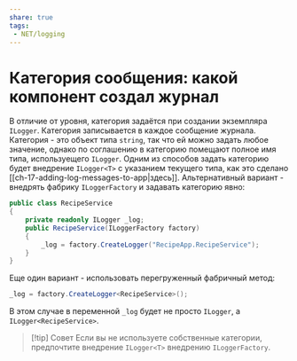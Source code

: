 ```yaml
---
share: true
tags:
 - NET/logging
---
```

# Категория сообщения: какой компонент создал журнал
В отличие от уровня, категория задаётся при создании экземпляра `ILogger`. Категория записывается в каждое сообщение журнала.
Категория - это объект типа `string`, так что ей можно задать любое значение, однако по соглашению в категорию помещают полное имя типа, используещего `ILogger`.
Одним из способов задать категорию будет внедрение `ILogger<T>` с указанием текущего типа, как это сделано [[ch-17-adding-log-messages-to-app|здесь]].
Альтернативный вариант - внедрять фабрику `ILoggerFactory` и задавать категорию явно:
```csharp
public class RecipeService
{
	private readonly ILogger _log;
	public RecipeService(ILoggerFactory factory)
	{
		_log = factory.CreateLogger("RecipeApp.RecipeService");
	}
}
```
Еще один вариант - использовать перегруженный фабричный метод:
```csharp
_log = factory.CreateLogger<RecipeService>();
```
В этом случае в переменной `_log` будет не просто `ILogger`, а `ILogger<RecipeService>`.
> [!tip] Совет
> Если вы не используете собственные категории, предпочтите внедрение `ILogger<T>` внедрению `ILoggerFactory`.